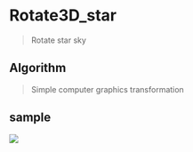 # Rotate3D_star
>Rotate star sky<br>
## Algorithm
>Simple computer graphics transformation<br>
## sample
<img src="https://github.com/Tiantian-kaixin/rotate3D_star.html/raw/master/star.png" />
